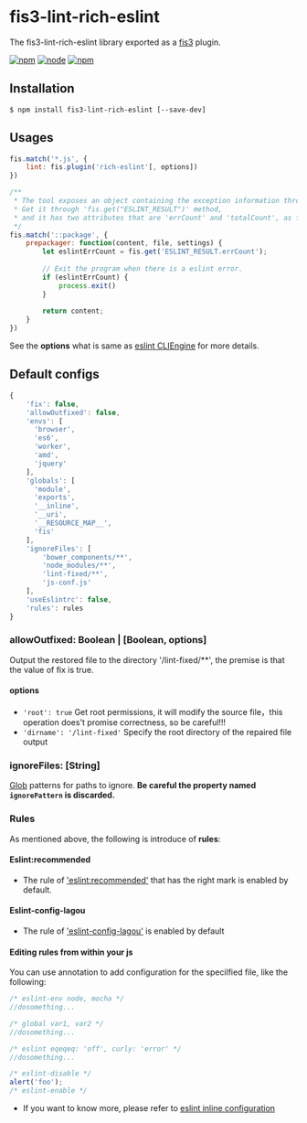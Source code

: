 # fis3-lint-rich-eslint
The fis3-lint-rich-eslint library exported as a [fis3](http://fis.baidu.com/fis3/index.html) plugin.

[![npm](https://img.shields.io/npm/v/fis3-lint-rich-eslint.svg)](https://www.npmjs.com/package/fis3-lint-rich-eslint)
[![node](https://img.shields.io/node/v/fis3-lint-rich-eslint.svg)](https://nodejs.org/en/)
[![npm](https://img.shields.io/npm/dm/fis3-lint-rich-eslint.svg)](https://www.npmjs.com/package/fis3-lint-rich-eslint)

## Installation
``` shell
$ npm install fis3-lint-rich-eslint [--save-dev]
```

## Usages
``` js
fis.match('*.js', {
    lint: fis.plugin('rich-eslint'[, options])
})

/**
 * The tool exposes an object containing the exception information through the 'fis.set("ESLINT_RESULT",obj)' method.
 * Get it through 'fis.get("ESLINT_RESULT")' method,
 * and it has two attributes that are 'errCount' and 'totalCount', as follows:
 */
fis.match('::package', {
    prepackager: function(content, file, settings) {
        let eslintErrCount = fis.get('ESLINT_RESULT.errCount');
        
        // Exit the program when there is a eslint error.
        if (eslintErrCount) {
            process.exit()
        }
        
        return content;
    }
})
```
See the **options** what is same as [eslint CLIEngine](https://eslint.org/docs/developer-guide/nodejs-api#cliengine) for more details.

## Default configs
``` js
{
    'fix': false,
    'allowOutfixed': false,
    'envs': [
      'browser',
      'es6',
      'worker',
      'amd',
      'jquery'
    ],
    'globals': [
      'module',
      'exports',
      '__inline',
      '__uri',
      '__RESOURCE_MAP__',
      'fis'
    ],
    'ignoreFiles': [
        'bower_components/**',
        'node_modules/**',
        'lint-fixed/**',
        'js-conf.js'
    ],
    'useEslintrc': false,
    'rules': rules
}
```
### allowOutfixed: Boolean | [Boolean, options]
Output the restored file to the directory '/lint-fixed/**', the premise is that the value of fix is true.
#### options
* `'root': true` Get root permissions, it will modify the source file，this operation does't promise correctness, so be careful!!!
* `'dirname': '/lint-fixed'` Specify the root directory of the repaired file output
### ignoreFiles: [String]
 [Glob](https://github.com/isaacs/node-glob) patterns for paths to ignore.
 **Be careful the property named `ignorePattern` is discarded.**

### Rules
As mentioned above, the following is introduce of **rules**:

#### Eslint:recommended
* The rule of ['eslint:recommended'](https://eslint.org/docs/rules/) that has the right mark is enabled by default. 

#### Eslint-config-lagou
* The rule of ['eslint-config-lagou'](https://github.com/guoweiTang/eslint-config-lagou) is enabled by default

#### Editing rules from within your js
You can use annotation to add configuration for the specilfied file, like the following:

``` js
/* eslint-env node, mocha */
//dosomething...
```
``` js
/* global var1, var2 */
//dosomething...
```
``` js
/* eslint eqeqeq: 'off', curly: 'error' */
//dosomething...
```
```js
/* eslint-disable */
alert('foo');
/* eslint-enable */
```
- If you want to know more, please refer to [eslint inline configuration](https://eslint.org/docs/user-guide/configuring#disabling-rules-with-inline-comments)
